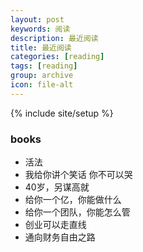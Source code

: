 ```yaml
---
layout: post
keywords: 阅读
description: 最近阅读
title: 最近阅读
categories: [reading]
tags: [reading]
group: archive
icon: file-alt
---
```

{% include site/setup %}

### books ###
- 活法
- 我给你讲个笑话 你不可以哭
- 40岁，另谋高就
- 给你一个亿，你能做什么
- 给你一个团队，你能怎么管
- 创业可以走直线
- 通向财务自由之路